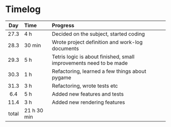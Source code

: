 # Timelog
| Day | Time | Progress |
| :----: | :----- | :----- |
| 27.3 | 4 h | Decided on the subject, started coding |
| 28.3 | 30 min | Wrote project definition and work-log documents |
| 29.3 | 5 h | Tetris logic is about finished, small improvements need to be made |
| 30.3 | 1 h | Refactoring, learned a few things about pygame |
| 31.3 | 3 h | Refactoring, wrote tests etc |
| 6.4 | 5 h | Added new features and tests |
| 11.4 | 3 h | Added new rendering features |
| total | 21 h 30 min | |
